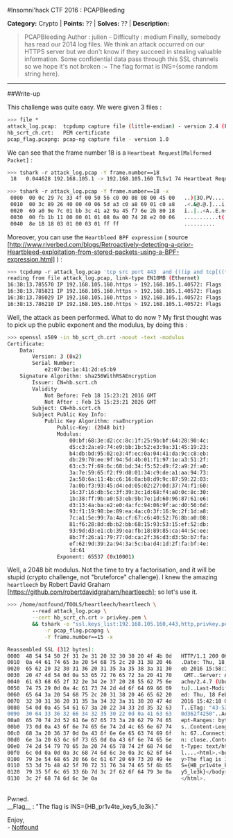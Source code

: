 #Insomni'hack CTF 2016 : PCAPBleeding

**Category:** Crypto |
**Points:** ?? |
**Solves:** ?? |
**Description:** 

> PCAPBleeding
> Author : julien - Difficulty : medium
> Finally, somebody has read our 2014 log files. We think an attack occurred on our HTTPS server but we don't know if they succeed in stealing valuable
> information. Some confidential data pass through this SSL channels so we hope it's not broken :~
> The flag format is INS={some random string here}.

---

##Write-up

This challenge was quite easy.
We were given 3 files :

```bash
>>> file *
attack_log.pcap:  tcpdump capture file (little-endian) - version 2.4 (Ethernet, capture length 262144)
hb_scrt_ch.crt:   PEM certificate
pcap_flag.pcapng: pcap-ng capture file - version 1.0
```

We can see that the frame number 18 is a `Heartbeat Request[Malformed Packet]` :

```bash
>>> tshark -r attack_log.pcap -Y frame.number==18 
 18   0.044628 192.168.105.1 -> 192.168.105.160 TLSv1 74 Heartbeat Request[Malformed Packet]

>>> tshark -r attack_log.pcap -Y frame.number==18 -x
 0000  00 0c 29 7c 33 4f 00 50 56 c0 00 08 08 00 45 00   ..)|3O.PV.....E.
 0010  00 3c 89 26 40 00 40 06 5d a3 c0 a8 69 01 c0 a8   .<.&@.@.]...i...
 0020  69 a0 9e 7c 01 bb 3c 41 a2 9a 45 f7 6e 2b 80 18   i..|..<A..E.n+..
 0030  00 fb 1b 11 00 00 01 01 08 0a 00 74 28 e2 00 06   ...........t(...
 0040  8e 18 18 03 01 00 03 01 ff ff                     ..........
```

Moreover, you can use the `Heartbleed BPF expression` ( source [http://www.riverbed.com/blogs/Retroactively-detecting-a-prior-Heartbleed-exploitation-from-stored-packets-using-a-BPF-expression.html] ) :

```bash
>>> tcpdump -r attack_log.pcap 'tcp src port 443  and (((ip and tcp[((tcp[12] & 0xF0) >> 4 ) * 4] = 0x18) and (tcp[((tcp[12] & 0xF0) >> 4 ) * 4 + 1] = 0x03) and (tcp[((tcp[12] & 0xF0) >> 4 ) * 4 + 2] < 0x04) and ((ip[2:2] - 4 * (ip[0] & 0x0F)  - 4 * ((tcp[12] & 0xF0) >> 4) > 69)) )  or ( (ip6 and ip6[6]=6 and (ip6[40 + ((ip6[40+12] & 0xF0) >> 4) * 4 + 0] = 0x18) and (ip6[40 + ((ip6[40+12] & 0xF0) >> 4) * 4 + 1] = 0x03) and (ip6[40 + ((ip6[40+12] & 0xF0) >> 4) * 4 + 2] > 0x04) and ((ip6[4:2] - 4*( (ip6[40+12] & 0xF0) >> 4) ) > 69))))'
reading from file attack_log.pcap, link-type EN10MB (Ethernet)
16:38:13.785570 IP 192.168.105.160.https > 192.168.105.1.40572: Flags [.], seq 1173843499:1173844947, ack 1010934434, win 235, options [nop,nop,TS val 429596 ecr 7612642], length 1448
16:38:13.785821 IP 192.168.105.160.https > 192.168.105.1.40572: Flags [.], seq 16389:17837, ack 1, win 235, options [nop,nop,TS val 429596 ecr 7612642], length 1448
16:38:13.786029 IP 192.168.105.160.https > 192.168.105.1.40572: Flags [.], seq 32778:34226, ack 1, win 235, options [nop,nop,TS val 429596 ecr 7612642], length 1448
16:38:13.786210 IP 192.168.105.160.https > 192.168.105.1.40572: Flags [.], seq 49167:50615, ack 1, win 235, options [nop,nop,TS val 429596 ecr 7612642], length 1448
```

Well, the attack as been performed.
What to do now ? My first thought was to pick up the public exponent and the modulus, by doing this :

```bash
>>> openssl x509 -in hb_scrt_ch.crt -noout -text -modulus
Certificate:
    Data:
        Version: 3 (0x2)
        Serial Number:
            e2:07:be:1e:41:2d:e5:b9
    Signature Algorithm: sha256WithRSAEncryption
        Issuer: CN=hb.scrt.ch
        Validity
            Not Before: Feb 18 15:23:21 2016 GMT
            Not After : Feb 15 15:23:21 2026 GMT
        Subject: CN=hb.scrt.ch
        Subject Public Key Info:
            Public Key Algorithm: rsaEncryption
                Public-Key: (2048 bit)
                Modulus:
                    00:bf:68:3e:d2:cc:8c:1f:25:9b:bf:64:28:90:4c:
                    d5:c3:2a:e9:74:e9:bb:1b:52:e3:9a:31:45:19:23:
                    b4:db:bd:95:02:e3:4f:ec:0a:04:41:da:9c:c8:eb:
                    db:29:70:ee:9f:94:5d:4b:01:f1:97:1e:a3:51:2f:
                    63:c3:7f:69:6c:68:bd:34:f5:52:d9:f2:a9:2f:a0:
                    3a:7e:59:65:f2:f9:d8:01:34:c9:de:a1:aa:94:73:
                    2a:50:6a:11:4b:c6:16:0a:b8:d9:9c:87:59:22:03:
                    7a:0b:f3:93:45:d4:ed:05:02:27:0d:37:74:f1:60:
                    16:37:16:db:5c:3f:39:3c:1d:68:f4:a0:0c:8c:30:
                    1b:38:ff:9b:a0:53:eb:9b:7e:1d:60:96:87:61:e6:
                    d3:13:4a:ba:e2:e0:4a:fc:94:06:9f:ac:d0:56:6d:
                    93:f1:19:98:be:89:ea:4a:c0:3f:16:9c:2f:1d:a8:
                    7c:a1:5e:99:7a:4a:cf:67:c6:40:52:76:8b:a0:08:
                    81:f6:28:8d:db:b2:bb:68:15:93:53:15:ef:52:db:
                    93:9d:d3:e1:cb:39:ea:fb:18:89:85:ca:44:5c:ee:
                    8b:7f:26:a1:79:77:0d:ca:2f:36:d3:d3:5b:b7:fa:
                    ef:62:9d:39:2a:94:3a:5c:ba:d4:1d:2f:fa:bf:4e:
                    1d:61
                Exponent: 65537 (0x10001)

```

Well, a 2048 bit modulus. Not the time to try a factorisation, and it will be stupid (crypto challenge, not "bruteforce" challenge).
I knew the amazing `heartleech` by Robert David Graham [https://github.com/robertdavidgraham/heartleech]; so let's use it.

```bash
>>> /home/notfound/TOOLS/heartleech/heartleech \
        --read attack_log.pcap \
        --cert hb_scrt_ch.crt > privkey.pem \
        && tshark -o "ssl.keys_list:192.168.105.160,443,http,privkey.pem" \
            -r pcap_flag.pcapng \
            -Y frame.number==15 -x

Reassembled SSL (312 bytes):
0000  48 54 54 50 2f 31 2e 31 20 32 30 30 20 4f 4b 0d   HTTP/1.1 200 OK.
0010  0a 44 61 74 65 3a 20 54 68 75 2c 20 31 38 20 46   .Date: Thu, 18 F
0020  65 62 20 32 30 31 36 20 31 35 3a 35 38 3a 31 30   eb 2016 15:58:10
0030  20 47 4d 54 0d 0a 53 65 72 76 65 72 3a 20 41 70    GMT..Server: Ap
0040  61 63 68 65 2f 32 2e 34 2e 37 20 28 55 62 75 6e   ache/2.4.7 (Ubun
0050  74 75 29 0d 0a 4c 61 73 74 2d 4d 6f 64 69 66 69   tu)..Last-Modifi
0060  65 64 3a 20 54 68 75 2c 20 31 38 20 46 65 62 20   ed: Thu, 18 Feb 
0070  32 30 31 36 20 31 35 3a 34 32 3a 31 38 20 47 4d   2016 15:42:18 GM
0080  54 0d 0a 45 54 61 67 3a 20 22 34 33 2d 35 32 63   T..ETag: "43-52c
0090  30 64 33 36 32 66 34 32 35 30 22 0d 0a 41 63 63   0d362f4250"..Acc
00a0  65 70 74 2d 52 61 6e 67 65 73 3a 20 62 79 74 65   ept-Ranges: byte
00b0  73 0d 0a 43 6f 6e 74 65 6e 74 2d 4c 65 6e 67 74   s..Content-Lengt
00c0  68 3a 20 36 37 0d 0a 43 6f 6e 6e 65 63 74 69 6f   h: 67..Connectio
00d0  6e 3a 20 63 6c 6f 73 65 0d 0a 43 6f 6e 74 65 6e   n: close..Conten
00e0  74 2d 54 79 70 65 3a 20 74 65 78 74 2f 68 74 6d   t-Type: text/htm
00f0  6c 0d 0a 0d 0a 3c 68 74 6d 6c 3e 0a 3c 62 6f 64   l....<html>.<bod
0100  79 3e 54 68 65 20 66 6c 61 67 20 69 73 20 49 4e   y>The flag is IN
0110  53 3d 7b 48 42 5f 70 72 31 76 34 74 65 5f 6b 65   S={HB_pr1v4te_ke
0120  79 35 5f 6c 65 33 6b 7d 3c 2f 62 6f 64 79 3e 0a   y5_le3k}</body>.
0130  3c 2f 68 74 6d 6c 3e 0a                           </html>.

```
<br>
Pwned.<br>
__Flag__ : "The flag is INS={HB_pr1v4te_key5_le3k}."

Enjoy,<br>
\- [Notfound](http://www.notfound.ovh)
